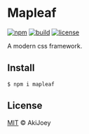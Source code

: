 # Mapleaf

[![npm][npm-image]][npm-url]
[![build][build-image]][build-url]
[![license][license-image]][license-url]

A modern css framework.

## Install

`$ npm i mapleaf`

## License

[MIT][license-url] © AkiJoey

[npm-image]: https://img.shields.io/npm/v/mapleaf
[npm-url]: https://www.npmjs.com/package/mapleaf
[build-image]: https://img.shields.io/github/actions/workflow/status/akijoey/mapleaf/build.yml
[build-url]: https://github.com/akijoey/mapleaf/actions/workflows/build.yml
[license-image]: https://img.shields.io/github/license/akijoey/mapleaf
[license-url]: https://github.com/akijoey/mapleaf/blob/main/LICENSE
